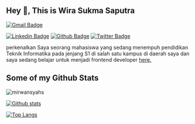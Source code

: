 ## Hey 👋, This is Wira Sukma Saputra

[![Gmail Badge](https://img.shields.io/badge/-wiralodrasaputra07@gmail.com-c14438?style=flat&logo=Gmail&logoColor=white&link=mailto:mirwansyah1933@gmail.com)](mailto:wiralodrasaputra07@gmail.com) 

[![Linkedin Badge](https://img.shields.io/badge/-mirwansyahs-0072b1?style=flat&logo=Linkedin&logoColor=white&link=https://www.linkedin.com/in/mirwansyahs/)]([[https://www.linkedin.com/in/mirwansyahs](https://www.linkedin.com/in/wira-sukma-saputra-82a980214/)/](https://www.linkedin.com/in/wira-sukma-saputra-82a980214/)) [![Github Badge](https://img.shields.io/badge/-Wira07-grey?style=flat&logo=github&logoColor=white&link=https://github.com/Wira07/)](https://www.github.com/Wira07/) [![Twitter Badge](https://img.shields.io/badge/-mirwansyahs_-00acee?style=flat&logo=twitter&logoColor=white&link=https://twitter.com/mirwansyahs_/)](https://www.twitter.com/mirwansyahs_/) <p align='left'>perkenalkan Saya seorang mahasiswa yang sedang menempuh pendidikan Teknik Informatika pada jenjang S1 di salah satu kampus di daerah saya dan saya sedang belajar untuk menjadi frontend developer <a href='https://drive.google.com/file/d/1GLpwpSXwpgmmIuqV0Xujk8qlYtFiLEVX/view?usp=sharing' target=_blank><u>here</u>.</a></p>

## Some of my Github Stats

<p align=left> <img src=https://komarev.com/ghpvc/?username=mirwansyahs alt=mirwansyahs /> </p>

[![Github stats](https://github-readme-stats.vercel.app/api?username=Wira07&show_icons=true&include_all_commits=true&theme=algolia)](https://github.com/Wira07/github-readme-stats)

[![Top Langs](https://github-readme-stats.vercel.app/api/top-langs/?username=mirwansyahs&layout=compact&theme=algolia)](https://github.com/mirwansyahs/github-readme-stats)
